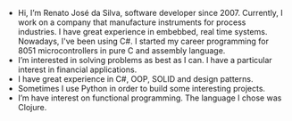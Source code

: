 - Hi, I’m Renato José da Silva, software developer since 2007. Currently, I work on a company that manufacture instruments for process industries. I have great experience in embebbed, real time systems. Nowadays, I've been using C#. I started my career programming for 8051 microcontrollers in pure C and assembly language.
- I’m interested in solving problems as best as I can. I have a particular interest in financial applications.
- I have great experience in C#, OOP, SOLID and design patterns.
- Sometimes I use Python in order to build some interesting projects.
- I’m have interest on functional programming. The language I chose was Clojure.

<!---
renatojsilvas/renatojsilvas is a ✨ special ✨ repository because its `README.md` (this file) appears on your GitHub profile.
You can click the Preview link to take a look at your changes.
--->
